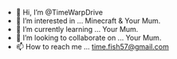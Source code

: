 - 👋 Hi, I’m @TimeWarpDrive
- 👀 I’m interested in ... Minecraft & Your Mum.
- 🌱 I’m currently learning ... Your Mum.
- 💞️ I’m looking to collaborate on ... Your Mum.
- 📫 How to reach me ... time.fish57@gmail.com


